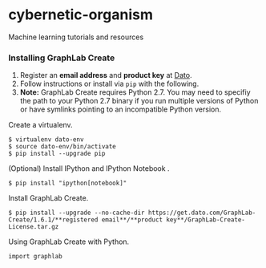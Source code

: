 # cybernetic-organism

Machine learning tutorials and resources

### Installing GraphLab Create

1. Register an **email address** and **product key** at [Dato](http://www.dato.com).
2. Follow instructions or install via ```pip``` with the following.
3. **Note:** GraphLab Create requires Python 2.7. You may need to specifiy the path to your Python 2.7 binary if you run multiple versions of Python or have symlinks pointing to an incompatible Python version.

Create a virtualenv.

```
$ virtualenv dato-env
$ source dato-env/bin/activate
$ pip install --upgrade pip
```

(Optional) Install IPython and IPython Notebook .

``` 
$ pip install "ipython[notebook]"
```

Install GraphLab Create.

```
$ pip install --upgrade --no-cache-dir https://get.dato.com/GraphLab-Create/1.6.1/**registered email**/**product key**/GraphLab-Create-License.tar.gz 
```

Using GraphLab Create with Python.

```
import graphlab
```
